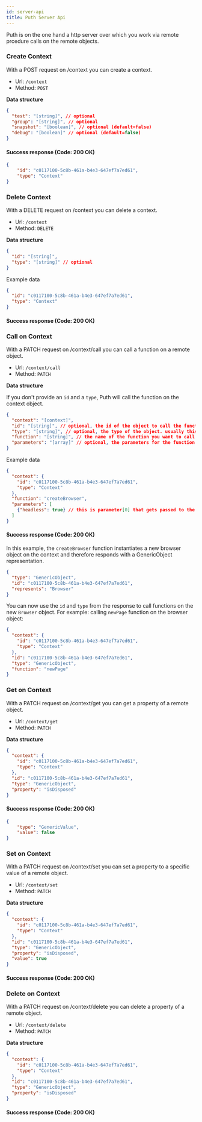 ```yaml
---
id: server-api
title: Puth Server Api
---
```


Puth is on the one hand a http server over which you work via remote prcedure calls on the remote objects.

### Create Context

With a POST request on /context you can create a context.

- Url: `/context`
- Method: `POST`

**Data structure**

```json
{
  "test": "[string]", // optional
  "group": "[string]", // optional
  "snapshot": "[boolean]", // optional (default=false)
  "debug": "[boolean]" // optional (default=false)
}
```

#### Success response (Code: 200 OK)

```json
{
    "id": "c0117100-5c8b-461a-b4e3-647ef7a7ed61",
    "type": "Context"
}
```

### Delete Context

With a DELETE request on /context you can delete a context.

- Url: `/context`
- Method: `DELETE`

**Data structure**

```json
{
  "id": "[string]",
  "type": "[string]" // optional
}
```

Example data

```json
{
  "id": "c0117100-5c8b-461a-b4e3-647ef7a7ed61",
  "type": "Context"
}
```

#### Success response (Code: 200 OK)

### Call on Context

With a PATCH request on /context/call you can call a function on a remote object.

- Url: `/context/call`
- Method: `PATCH`

**Data structure**

If you don't provide an `id` and a `type`, Puth will call the function on the context object.

```json
{
  "context": "[context]",
  "id": "[string]", // optional, the id of the object to call the function on
  "type": "[string]", // optional, the type of the object. usually this is 'GenericObject'
  "function": "[string]", // the name of the function you want to call
  "parameters": "[array]" // optional, the parameters for the function
}
```

Example data

```json
{
  "context": {
    "id": "c0117100-5c8b-461a-b4e3-647ef7a7ed61",
    "type": "Context"
  },
  "function": "createBrowser",
  "parameters": [
    {"headless": true} // this is parameter[0] that gets passed to the function
  ]
}
```

#### Success response (Code: 200 OK)

In this example, the `createBrowser` function instantiates a new browser object on the context and therefore responds with a GenericObject representation.

```json
{
  "type": "GenericObject",
  "id": "c0117100-5c8b-461a-b4e3-647ef7a7ed61",
  "represents": "Browser"
}
```

You can now use the `id` and `type` from the response to call functions on the new `Browser` object.
For example: calling `newPage` function on the browser object:

```json
{
  "context": {
    "id": "c0117100-5c8b-461a-b4e3-647ef7a7ed61",
    "type": "Context"
  },
  "id": "c0117100-5c8b-461a-b4e3-647ef7a7ed61",
  "type": "GenericObject",
  "function": "newPage"
}
```

### Get on Context

With a PATCH request on /context/get you can get a property of a remote object.

- Url: `/context/get`
- Method: `PATCH`

**Data structure**

```json
{
  "context": {
    "id": "c0117100-5c8b-461a-b4e3-647ef7a7ed61",
    "type": "Context"
  },
  "id": "c0117100-5c8b-461a-b4e3-647ef7a7ed61",
  "type": "GenericObject",
  "property": "isDisposed"
}
```

#### Success response (Code: 200 OK)

```json
{
    "type": "GenericValue",
    "value": false
}
```

### Set on Context

With a PATCH request on /context/set you can set a property to a specific value of a remote object.

- Url: `/context/set`
- Method: `PATCH`

**Data structure**

```json
{
  "context": {
    "id": "c0117100-5c8b-461a-b4e3-647ef7a7ed61",
    "type": "Context"
  },
  "id": "c0117100-5c8b-461a-b4e3-647ef7a7ed61",
  "type": "GenericObject",
  "property": "isDisposed",
  "value": true
}
```

#### Success response (Code: 200 OK)

### Delete on Context

With a PATCH request on /context/delete you can delete a property of a remote object.

- Url: `/context/delete`
- Method: `PATCH`

**Data structure**

```json
{
  "context": {
    "id": "c0117100-5c8b-461a-b4e3-647ef7a7ed61",
    "type": "Context"
  },
  "id": "c0117100-5c8b-461a-b4e3-647ef7a7ed61",
  "type": "GenericObject",
  "property": "isDisposed"
}
```

#### Success response (Code: 200 OK)